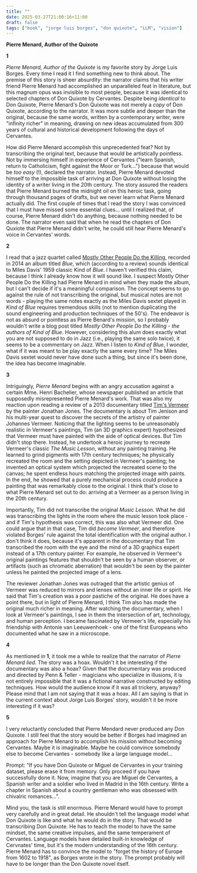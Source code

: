 ```yaml
---
title: ""
date: 2025-03-27T21:00:16+11:00
draft: false
tags: ["book", "jorge luis borges", "don quixote", "LLM", "vision"]
---
```

**Pierre Menard, Author of the Quixote**

**1**

_Pierre Menard, Author of the Quixote_ is my favorite story by Jorge Luis Borges.  Every time I read it I find something new to think about.  The premise of this story is sheer absurdity: the narrator claims that his writer friend Pierre Menard had accomplished an unparalleled feat in literature, but this magnum opus was invisible to most people, because it was identical to selected chapters of Don Quixote by Cervantes.  Despite being _identical_ to Don Quixote, Pierre Menard's Don Quixote was not merely a _copy_ of Don Quixote, according to the narrator.  It was more subtle and deeper than the original, because the same words, written by a contemporary writer, were "infinity richer" in meaning, drawing on new ideas accumulated from 300 years of cultural and historical development following the days of Cervantes.

How did Pierre Menard accomplish this unprecedented feat? Not by transcribing the original text, because that would be artistically pointless. Not by immersing himself in experience of Cervantes ("learn Spanish, return to Catholicism, fight against the Moor or Turk...") because that would be _too easy_ (!), declared the narrator.  Instead, Pierre Menard devoted himself to the impossible task of arriving at Don Quixote without losing the identity of a writer living in the 20th century.  The story assured the readers that Pierre Menard burned the midnight oil on this heroic task, going through thousand pages of drafts, but we never learn what Pierre Menard actually did. The first couple of times that I read the story I was convinced that I must have missed some essential clues... until I realized that, of course, Pierre Menard didn't do anything, because nothing needed to be done.  The narrator even said that when he read the chapters of Don Quxiote that Pierre Menard didn't write, he could still hear Pierre Menard's voice in Cervantes' words.

**2**

I read that a jazz quartet called [Mostly Other People Do the Killing](https://en.wikipedia.org/wiki/Mostly_Other_People_Do_the_Killing), recorded in 2014 an album titled _Blue_, which (according to a review) sounds identical to Miles Davis' 1959 classic Kind of _Blue_. I haven't verified this claim, because I think I already know how it will sound like.  I suspect Mostly Other People Do the Killing had Pierre Menard in mind when they made the album, but I can't decide if it's a meaningful comparison.  The concept seems to go against the rule of not transcribing the original, but musical notes are not words - playing the same notes exactly as the Miles Davis sextet played in _Kind of Blue_ requires tremendous skills (not to mention duplicating the sound engineering and production techniques of the 50's).  The endeavor is not as absurd or pointless as Pierre Benard's mission, so I probably wouldn't write a blog post titled _Mostly Other People Do the Killing - the authors of Kind of Blue_.  However, considering this alum does exactly what you are not supposed to do in Jazz (i.e., playing the same solo twice), it seems to be a commentary on Jazz.  When I listen to _Kind of Blue_, I wonder, what if it was meant to be play exactly the same every time? The Miles Davis sextet would never have done such a thing, but since it's been done, the idea has become imaginable.

**3**

Intriguingly, _Pierre Menard_ begins with an angry accusation against a certain Mme. Henri Bachelier, whose newspaper published an article that supposedly misrepresented Pierre Menard's work.  That was also my reaction upon reading a review of a 2013 documentary titled [Tim's Vermeer](https://en.wikipedia.org/wiki/Tim%27s_Vermeer) by the painter Jonathan Jones.  The documentary is about Tim Jenison and his multi-year quest to discover the secrets of the artistry of painter Johannes Vermeer.  Noticing that the lighting seems to be unreasonably realistic in Vermeer's paintings, Tim (an 3D graphics expert) hypothesized that Vermeer must have painted with the aide of optical devices.  But Tim didn't stop there.  Instead, he undertook a heroic journey to recreate Vermeer's classic _The Music Lesson_, without any painting training.  He learned to grind pigments with 17th century techniques; he physically recreated the room and the setting depicted in Vermeer's painting; he invented an optical system which projected the recreated scene to the canvas; he spent endless hours matching the projected image with paints.  In the end, he showed that a purely mechanical process could produce a painting that was remarkably close to the original.  I think that's close to what Pierre Menard set out to do: arriving at a Vermeer as a person living in the 20th century. 

Importantly, Tim did not transcribe the original _Music Lesson_. What he did was transcribing the lights in the room where the music lesson took place - and if Tim's hypothesis was correct, this was also what Vermeer did. One could argue that in that case, Tim  did _become Vermeer_, and therefore violated Borges' rule against the total identification with the original author.  I don't think it does, because it's apparent in the documentary that Tim transcribed the room with the eye and the mind of a 3D graphics expert instead of a 17th century painter. For example, he observed in Vermeer's original paintings features that shouldn't be seen by a human observer, or artifacts (such as chromatic aberration) that wouldn't be seen by the painter unless he painted the projected image of a lens.

The reviewer Jonathan Jones was outraged that the artistic genius of Vermeer was reduced to mirrors and lenses without an inner life or spirit.  He said that Tim's creation was a poor pastiche of the original.  He does have a point there, but in light of Pierre Menard, I think Tim also has made the original much richer in meaning.  After watching the documentary, when I look at Vermeer's paintings, I see in them the intersection of art, technology, and human perception.  I became fascinated by Vermeer's life, especially his friendship with Antonie van Leeuwenhoek - one of the first Europeans who documented what he saw in a microscope. 

**4**

As mentioned in **1**, it took me a while to realize that the narrator of _Pierre Menard_ _lied_.  The story was a hoax. Wouldn't it be interesting if the documentary was also a hoax? Given that the documentary was produced and directed by Penn & Teller - magicians who specialize in illusions, it is not entirely impossible that it was a fictional narrative constructed by editing techniques.  How would the audience know if it was all trickery, anyway?  Please mind that I am not saying that it was a hoax. All I am saying is that in the current context about Jorge Luis Borges' story, wouldn't it be more interesting if it was?

**5**

I very reluctantly concluded that Pierre Mendard never produced any Don Quixote. I still feel that the story would be better if Borges had imagined an approach for Pierre Menard to accomplish his mission without becoming Cervantes. Maybe it is imaginable. Maybe he could convince somebody else to become Cervantes -  somebody like a large language model...

Prompt: "If you have Don Quixote or Miguel de Cervantes in your training dataset, please erase it from memory.  Only proceed if you have successfully done it. Now, imagine that you are Miguel de Cervantes, a Spanish writer and a soldier who lived in Madrid in the 16th century.  Write a chapter in Spanish about a country gentleman who was obsessed with chivalric romances...". 

Mind you, the task is still enormous.  Pierre Menard would have to prompt very carefully and in great detail.  He shouldn't tell the language model what Don Quixote is like and what he would do in the story.  That would be transcribing Don Quixote.  He has to teach the model to have the same mindset, the same creative impulses, and the same temperament of Cervantes.  Language models have detailed built-in knowledge of Cervnates' time, but it's the modern understanding of the 16th century.  Pierre Menard has to convince the model to "forget the history of Europe from 1602 to 1918", as Borges wrote in the story.  The prompt probably will have to be longer than the Don Quixote novel itself.
